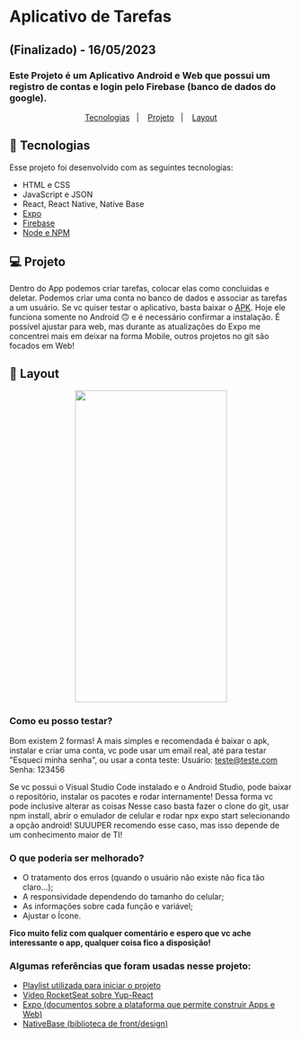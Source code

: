 # Aplicativo de Tarefas
## (Finalizado) - 16/05/2023
### Este Projeto é um Aplicativo Android e Web que possui um registro de contas e login pelo Firebase (banco de dados do google).

<p align="center">
  <a href="#-tecnologias">Tecnologias</a>&nbsp;&nbsp;&nbsp;|&nbsp;&nbsp;&nbsp;
  <a href="#-projeto">Projeto</a>&nbsp;&nbsp;&nbsp;|&nbsp;&nbsp;&nbsp;
  <a href="#-layout">Layout</a>
</p>

## 🚀 Tecnologias

Esse projeto foi desenvolvido com as seguintes tecnologias:

- HTML e CSS
- JavaScript e JSON
- React, React Native, Native Base
- [Expo](https://docs.expo.dev/)
- [Firebase](https://firebase.google.com/docs?hl=pt-br)
- [Node e NPM](https://nodejs.org/)

## 💻 Projeto

Dentro do App podemos criar tarefas, colocar elas como concluidas e deletar. Podemos criar uma conta no banco de dados e associar as tarefas a um usuário.
Se vc quiser testar o aplicativo, basta baixar o [APK](https://github.com/Bigodrigo/TasksFirebase/blob/main/Apk%20Donwload/application-02c63002-b602-486e-9fac-ac6f36c2bad4.apk).
Hoje ele funciona somente no Android :upside_down_face: e é necessário confirmar a instalação.
É possível ajustar para web, mas durante as atualizações do Expo me concentrei mais em deixar na forma Mobile, outros projetos no git são focados em Web!

## 🔖 Layout

<div align="center">
<img src="/src/assets/App.gif" width="270" height="555">
</div>

### Como eu posso testar?
Bom existem 2 formas!
A mais simples e recomendada é baixar o apk, instalar e criar uma conta, vc pode usar um email real, até para testar "Esqueci minha senha", ou usar a conta teste:
Usuário: teste@teste.com
Senha: 123456

Se vc possui o Visual Studio Code instalado e o Android Studio, pode baixar o repositório, instalar os pacotes e rodar internamente! Dessa forma vc pode inclusive alterar as coisas
Nesse caso basta fazer o clone do git, usar npm install, abrir o emulador de celular e rodar npx expo start selecionando a opção android!
SUUUPER recomendo esse caso, mas isso depende de um conhecimento maior de TI!

### O que poderia ser melhorado?
* O tratamento dos erros (quando o usuário não existe não fica tão claro...);
* A responsividade dependendo do tamanho do celular;
* As informações sobre cada função e variável;
* Ajustar o Ícone.

**Fico muito feliz com qualquer comentário e espero que vc ache interessante o app, qualquer coisa fico a disposição!**

### Algumas referências que foram usadas nesse projeto:
* [Playlist utilizada para iniciar o projeto](https://www.youtube.com/playlist?list=PLSdWzeBQ3csG_Gp9PfTNct0WDZr0qYB3z)
* [Vídeo RocketSeat sobre Yup-React](https://www.youtube.com/watch?v=JEKZc_rkqgc)
* [Expo (documentos sobre a plataforma que permite construir Apps e Web)](https://docs.expo.dev/)
* [NativeBase (biblioteca de front/design)](https://nativebase.io/)

